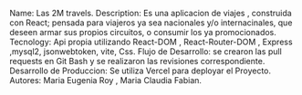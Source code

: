 Name: Las 2M travels.
Description: Es una aplicacion de viajes , construida con React; pensada para viajeros ya sea nacionales y/o internacinales, que deseen armar sus propios circuitos, o consumir los ya promocionados.
Tecnology: Api propia utilizando React-DOM , React-Router-DOM , Express ,mysql2, jsonwebtoken, vite, Css.
Flujo de Desarrollo: se crearon las pull requests en Git Bash y se realizaron las revisiones correspondiente.
Desarrollo de Produccion: Se utiliza Vercel para deployar el Proyecto.
Autores: Maria Eugenia Roy , Maria Claudia Fabian.
